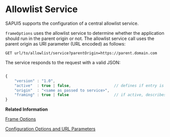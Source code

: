 <!-- loiod04a6d41480c4396af16b5d2b25509ec -->

# Allowlist Service

SAPUI5 supports the configuration of a central allowlist service.

`frameOptions` uses the allowlist service to determine whether the application should run in the parent origin or not. The allowlist service call uses the parent origin as URI parameter \(URL encoded\) as follows:

```
GET url/to/allowlist/service?parentOrigin=https://parent.domain.com
```

The service responds to the request with a valid JSON:

```js

{
    "version" : "1.0",
    "active"  : true | false,                   // defines if entry is active (if not, framing will be allowed per default)
    "origin"  : "<same as passed to service>",
    "framing" : true | false                    // if active, describes if framing should be allowed (see FrameOptions)
}
```

**Related Information**  


[Frame Options](frame-options-62d9c4d.md "frameOptions is used to prevent security vulnerabilities like clickjacking. With the frameOptions configuration you define whether SAPUI5 is allowed to run embedded in a frame or only from trusted origins or not at all.")

[Configuration Options and URL Parameters](../04_Essentials/configuration-options-and-url-parameters-91f2d03.md "The complete list of configuration options available in SAPUI5 can be found in the API Reference under sap.ui.core.Configuration. The following table shows a subset of the available configuration options.")

